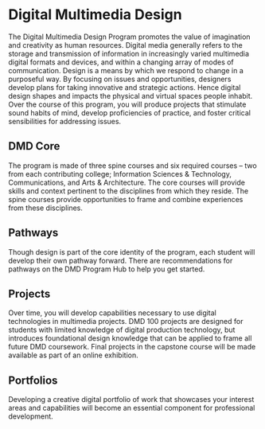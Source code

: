 # Digital Multimedia Design

The Digital Multimedia Design Program promotes the value of imagination and creativity as human resources. Digital media generally refers to the storage and transmission of information in increasingly varied multimedia digital formats and devices, and within a changing array of modes of communication. Design is a means by which we respond to change in a purposeful way. By focusing on issues and opportunities, designers develop plans for taking innovative and strategic actions. Hence digital design shapes and impacts the physical and virtual spaces people inhabit. Over the course of this program, you will produce projects that stimulate sound habits of mind, develop proficiencies of practice, and foster critical sensibilities for addressing issues. 

## DMD Core

The program is made of three spine courses and six required courses – two from each contributing college; Information Sciences & Technology, Communications, and Arts & Architecture. The core courses will provide skills and context pertinent to the disciplines from which they reside. The spine courses provide opportunities to frame and combine experiences from these disciplines.

## Pathways

Though design is part of the core identity of the program, each student will develop their own pathway forward. There are recommendations for pathways on the DMD Program Hub to help you get started.

## Projects

Over time, you will develop capabilities necessary to use digital technologies in multimedia projects. DMD 100 projects are designed for students with limited knowledge of digital production technology, but introduces foundational design knowledge that can be applied to frame all future DMD coursework. Final projects in the capstone course will be made available as part of an online exhibition.

## Portfolios

Developing a creative digital portfolio of work that showcases your interest areas and capabilities will become an essential component for professional development.

